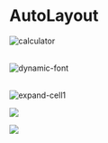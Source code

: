# AutoLayout

![calculator](https://user-images.githubusercontent.com/73588175/165248782-479933bf-4ae7-463a-96c9-e4af36a26b6f.png)  
<br>

![dynamic-font](https://user-images.githubusercontent.com/73588175/165326720-17ee0aef-a74a-49b3-b1c1-c79df68ec040.png)  
<br>


![expand-cell1](https://user-images.githubusercontent.com/73588175/165443326-af9f3a83-161c-4736-b151-51e1d1934fa1.png)

![](https://user-images.githubusercontent.com/73588175/165443329-45cdad94-9daa-4aa4-957a-72e3bc80466c.png)

![](https://user-images.githubusercontent.com/73588175/165443336-7d6899b2-59ae-4232-a6f6-e1a0b57ec112.png)  
<br>

